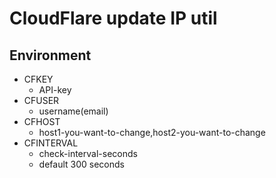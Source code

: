 CloudFlare update IP util
=========================

## Environment
* CFKEY
	* API-key
* CFUSER
	* username(email)
* CFHOST
	* host1-you-want-to-change,host2-you-want-to-change
* CFINTERVAL
	* check-interval-seconds
	* default 300 seconds

